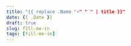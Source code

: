 ```yaml
---
title: "{{ replace .Name "-" " " | title }}"
date: {{ .Date }}
draft: true
slug: fill-me-in
tags: [fill-me-in]
---
```


